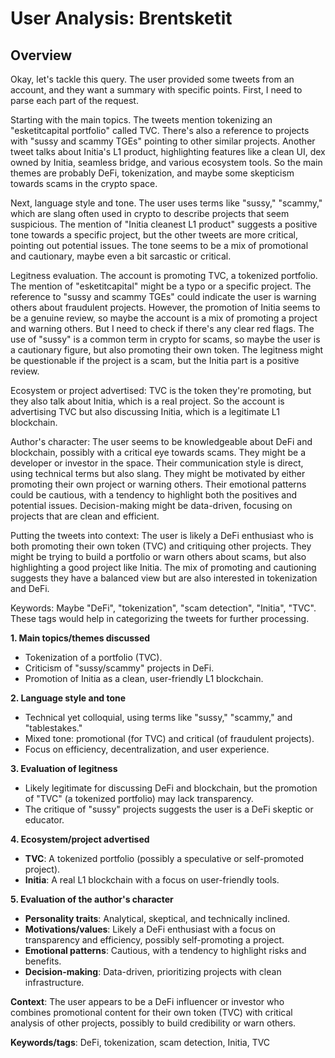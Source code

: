 # User Analysis: Brentsketit

## Overview

<think>
Okay, let's tackle this query. The user provided some tweets from an account, and they want a summary with specific points. First, I need to parse each part of the request.

Starting with the main topics. The tweets mention tokenizing an "esketitcapital portfolio" called TVC. There's also a reference to projects with "sussy and scammy TGEs" pointing to other similar projects. Another tweet talks about Initia's L1 product, highlighting features like a clean UI, dex owned by Initia, seamless bridge, and various ecosystem tools. So the main themes are probably DeFi, tokenization, and maybe some skepticism towards scams in the crypto space.

Next, language style and tone. The user uses terms like "sussy," "scammy," which are slang often used in crypto to describe projects that seem suspicious. The mention of "Initia cleanest L1 product" suggests a positive tone towards a specific project, but the other tweets are more critical, pointing out potential issues. The tone seems to be a mix of promotional and cautionary, maybe even a bit sarcastic or critical.

Legitness evaluation. The account is promoting TVC, a tokenized portfolio. The mention of "esketitcapital" might be a typo or a specific project. The reference to "sussy and scammy TGEs" could indicate the user is warning others about fraudulent projects. However, the promotion of Initia seems to be a genuine review, so maybe the account is a mix of promoting a project and warning others. But I need to check if there's any clear red flags. The use of "sussy" is a common term in crypto for scams, so maybe the user is a cautionary figure, but also promoting their own token. The legitness might be questionable if the project is a scam, but the Initia part is a positive review.

Ecosystem or project advertised: TVC is the token they're promoting, but they also talk about Initia, which is a real project. So the account is advertising TVC but also discussing Initia, which is a legitimate L1 blockchain.

Author's character: The user seems to be knowledgeable about DeFi and blockchain, possibly with a critical eye towards scams. They might be a developer or investor in the space. Their communication style is direct, using technical terms but also slang. They might be motivated by either promoting their own project or warning others. Their emotional patterns could be cautious, with a tendency to highlight both the positives and potential issues. Decision-making might be data-driven, focusing on projects that are clean and efficient.

Putting the tweets into context: The user is likely a DeFi enthusiast who is both promoting their own token (TVC) and critiquing other projects. They might be trying to build a portfolio or warn others about scams, but also highlighting a good project like Initia. The mix of promoting and cautioning suggests they have a balanced view but are also interested in tokenization and DeFi.

Keywords: Maybe "DeFi", "tokenization", "scam detection", "Initia", "TVC". These tags would help in categorizing the tweets for further processing.
</think>

**1. Main topics/themes discussed**  
- Tokenization of a portfolio (TVC).  
- Criticism of "sussy/scammy" projects in DeFi.  
- Promotion of Initia as a clean, user-friendly L1 blockchain.  

**2. Language style and tone**  
- Technical yet colloquial, using terms like "sussy," "scammy," and "tablestakes."  
- Mixed tone: promotional (for TVC) and critical (of fraudulent projects).  
- Focus on efficiency, decentralization, and user experience.  

**3. Evaluation of legitness**  
- Likely legitimate for discussing DeFi and blockchain, but the promotion of "TVC" (a tokenized portfolio) may lack transparency.  
- The critique of "sussy" projects suggests the user is a DeFi skeptic or educator.  

**4. Ecosystem/project advertised**  
- **TVC**: A tokenized portfolio (possibly a speculative or self-promoted project).  
- **Initia**: A real L1 blockchain with a focus on user-friendly tools.  

**5. Evaluation of the author's character**  
- **Personality traits**: Analytical, skeptical, and technically inclined.  
- **Motivations/values**: Likely a DeFi enthusiast with a focus on transparency and efficiency, possibly self-promoting a project.  
- **Emotional patterns**: Cautious, with a tendency to highlight risks and benefits.  
- **Decision-making**: Data-driven, prioritizing projects with clean infrastructure.  

**Context**: The user appears to be a DeFi influencer or investor who combines promotional content for their own token (TVC) with critical analysis of other projects, possibly to build credibility or warn others.  

**Keywords/tags**: DeFi, tokenization, scam detection, Initia, TVC